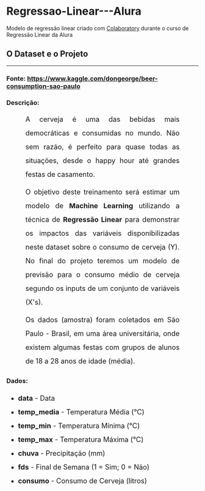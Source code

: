 # Regressao-Linear---Alura
Modelo de regressão linear criado  com <a href = "https://colab.research.google.com/">Colaboratory</a> durante o curso de Regressão Linear da Alura

## O Dataset e o Projeto
<hr>

### Fonte: https://www.kaggle.com/dongeorge/beer-consumption-sao-paulo

### Descrição:
<p style='font-size: 18px; line-height: 2; margin: 10px 50px; text-align: justify;'>A cerveja é uma das bebidas mais democráticas e consumidas no mundo. Não sem razão, é perfeito para quase todas as situações, desde o happy hour até grandes festas de casamento.</p>

<p style='font-size: 18px; line-height: 2; margin: 10px 50px; text-align: justify;'>O objetivo deste treinamento será estimar um modelo de <b>Machine Learning</b> utilizando a técnica de <b>Regressão Linear</b> para demonstrar os impactos das variáveis disponibilizadas neste dataset sobre o consumo de cerveja (Y). No final do projeto teremos um modelo de previsão para o consumo médio de cerveja segundo os inputs de um conjunto de variáveis (X's).</p>

<p style='font-size: 18px; line-height: 2; margin: 10px 50px; text-align: justify;'>Os dados (amostra) foram coletados em São Paulo - Brasil, em uma área universitária, onde existem algumas festas com grupos de alunos de 18 a 28 anos de idade (média).</p>

### Dados:
<ul style='font-size: 18px; line-height: 2; text-align: justify;'>
    <li><b>data</b> - Data</li>
    <li><b>temp_media</b> - Temperatura Média (°C)</li>
    <li><b>temp_min</b> - Temperatura Mínima (°C)</li>
    <li><b>temp_max</b> - Temperatura Máxima (°C)</li>
    <li><b>chuva</b> - Precipitação (mm)</li>
    <li><b>fds</b> - Final de Semana (1 = Sim; 0 = Não)</li>
    <li><b>consumo</b> - Consumo de Cerveja (litros)</li>
</ul>
